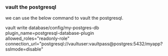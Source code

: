 


### vault the postgresql

we can use the below command to vault the postgresql.

vault write database/config/my-postgres-db \
  plugin_name=postgresql-database-plugin \
  allowed_roles="readonly-role" \
  connection_url="postgresql://vaultuser:vaultpass@postgres:5432/myapp?sslmode=disable"


